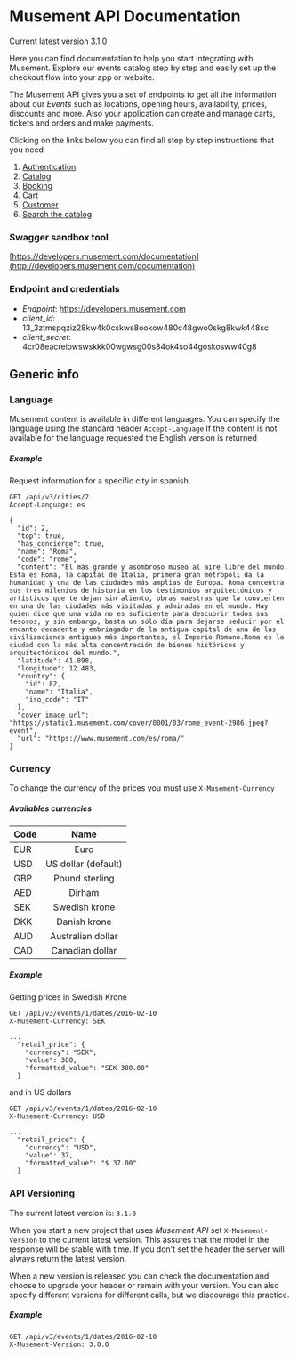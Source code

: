 # Musement API Documentation

Current latest version 3.1.0

Here you can find documentation to help you start integrating with Musement. Explore our events catalog step by step and easily set up the checkout flow into your app or website.

The Musement API gives you a set of endpoints to get all the information about our _Events_ such as locations, opening hours, availability, prices, discounts and more. Also your application can create and manage carts, tickets and orders and make payments.

Clicking on the links below you can find all step by step instructions that you need

1. [Authentication](Authentication.md)
2. [Catalog](Catalog.md)
3. [Booking](Booking.md)
4. [Cart](Cart.md)
5. [Customer](Customer.md)
6. [Search the catalog](Search.md)

### Swagger sandbox tool

[https://developers.musement.com/documentation](http://developers.musement.com/documentation)

### Endpoint and credentials

* *Endpoint*: https://developers.musement.com
* *client_id*: 13_3ztmspqziz28kw4k0cskws8ookow480c48gwo0skg8kwk448sc
* *client_secret*: 4cr08eacreiowswskkk00wgwsg00s84ok4so44goskosww40g8

## Generic info

### Language 

Musement content is available in different languages. You can specify the language using the standard header `Accept-Language` If the content is not available for the language requested the English version is returned

##### _Example_

Request information for a specific city in spanish.

```
GET /api/v3/cities/2
Accept-Language: es
```

```
{
  "id": 2,
  "top": true,
  "has_concierge": true,
  "name": "Roma",
  "code": "rome",
  "content": "El más grande y asombroso museo al aire libre del mundo. Esta es Roma, la capital de Italia, primera gran metrópoli da la humanidad y una de las ciudades más amplias de Europa. Roma concentra sus tres milenios de historia en los testimonios arquitectónicos y artísticos que te dejan sin aliento, obras maestras que la convierten en una de las ciudades más visitadas y admiradas en el mundo. Hay quien dice que una vida no es suficiente para descubrir todos sus tesoros, y sin embargo, basta un sólo día para dejarse seducir por el encanto decadente y embriagador de la antigua capital de una de las civilizaciones antiguas más importantes, el Imperio Romano.Roma es la ciudad con la más alta concentración de bienes históricos y arquitectónicos del mundo.",
  "latitude": 41.898,
  "longitude": 12.483,
  "country": {
    "id": 82,
    "name": "Italia",
    "iso_code": "IT"
  },
  "cover_image_url": "https://static1.musement.com/cover/0001/03/rome_event-2986.jpeg?event",
  "url": "https://www.musement.com/es/roma/"
}
```

### Currency

To change the currency of the prices you must use `X-Musement-Currency`

##### Availables currencies

| Code          | Name               |
| ------------- |:------------------:|
| EUR           | Euro      |
| USD           | US dollar (default) |
| GBP           | Pound sterling     |
| AED           | Dirham             |
| SEK           | Swedish krone      |
| DKK           | Danish krone       |
| AUD           | Australian dollar  |
| CAD           | Canadian dollar    |

##### _Example_

Getting prices in Swedish Krone

```
GET /api/v3/events/1/dates/2016-02-10
X-Musement-Currency: SEK
```

```
...
  "retail_price": {
    "currency": "SEK",
    "value": 380,
    "formatted_value": "SEK 380.00"
  }
```

and in US dollars

```
GET /api/v3/events/1/dates/2016-02-10
X-Musement-Currency: USD
```

```
...
  "retail_price": {
    "currency": "USD",
    "value": 37,
    "formatted_value": "$ 37.00"
  }
```

### API Versioning

The current latest version is: `3.1.0`

When you start a new project that uses _Musement API_ set `X-Musement-Version` to the current latest version. This assures that the model in the response will be stable with time. If you don't set the header the server will always return the latest version. 

When a new version is released you can check the documentation and choose to upgrade your header or remain with your version. You can also specify different versions for different calls, but we discourage this practice.

##### _Example_

```
GET /api/v3/events/1/dates/2016-02-10
X-Musement-Version: 3.0.0
```
